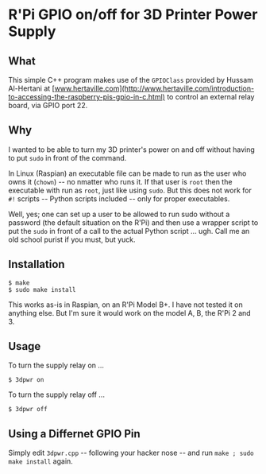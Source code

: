 # R'Pi GPIO on/off for 3D Printer Power Supply

## What

This simple C++ program makes use of the `GPIOClass` provided by Hussam Al-Hertani at [www.hertaville.com](http://www.hertaville.com/introduction-to-accessing-the-raspberry-pis-gpio-in-c.html) to control an external relay board, via GPIO port 22.

## Why

I wanted to be able to turn my 3D printer's power on and off without having to put `sudo` in front of the command.

In Linux (Raspian) an executable file can be made to run as the user who owns it (`chown`) -- no nmatter who runs it. If that user is `root` then the executable with run as `root`, just like using `sudo`. But this does not work for `#!` scripts -- Python scripts included -- only for proper executables.

Well, yes; one can set up a user to be allowed to run sudo without a password (the default situation on the R'Pi) and then use a wrapper script to put the `sudo` in front of a call to the actual Python script ... ugh. Call me an old school purist if you must, but yuck.

## Installation

```
$ make
$ sudo make install
```

This works as-is in Raspian, on an R'Pi Model B+. I have not tested it on anything else. But I'm sure it would work on the model A, B, the R'Pi 2 and 3.

## Usage

To turn the supply relay on ...

```
$ 3dpwr on
```

To turn the supply relay off ...

```
$ 3dpwr off
```

## Using a Differnet GPIO Pin

Simply edit `3dpwr.cpp` -- following your hacker nose -- and run `make ; sudo make install` again.


